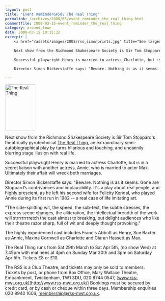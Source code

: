 ```yaml
---
layout: post
title: "Event Reminder&#58; The Real Thing"
permalink: /archives/2008/03/event_reminder_the_real_thing.html
commentfile: 2008-03-15-event_reminder_the_real_thing
category: around_town
date: 2008-03-15 19:15:32
excerpt: |
    <a href="/assets/images/2008/rss_simonprints.jpg" title="See larger version of - The Real Thing"><img src="/assets/images/2008/rss_simonprints_thumb.jpg" width="98" height="150" alt="The Real Thing" class="photo right" /></a>
    
    Next show from the Richmond Shakespeare Society is Sir Tom Stoppard's theatrically pyrotechnical <a href="https://stmargarets.london/event/play/200705141794,">The Real Thing</a> an extraordinary semi-autobiographical play by turns hilarious and touching, and uncannily blurring stage illusion with real life.
    
    Successful playwright Henry is married to actress Charlotte, but is in a secret liaison with another actress, Annie, who is married to actor Max. Ultimately their affair will wreck both marriages.
    
    Director Simon Bickerstaffe says: "Beware. Nothing is as it seems. Gone are Stoppard's contrivances and implausibility. It's a play about real people, and highly prescient, as he left his second wife for Felicity Kendal, who played Annie during its first run in 1982 -- a real case of life imitating art.

---
```


<a href="/assets/images/2008/rss_simonprints.jpg" title="See larger version of - The Real Thing"><img src="/assets/images/2008/rss_simonprints_thumb.jpg" width="98" height="150" alt="The Real Thing" class="photo right" /></a>

Next show from the Richmond Shakespeare Society is Sir Tom Stoppard's theatrically pyrotechnical [The Real Thing](/event/play/200705141794), an extraordinary semi-autobiographical play by turns hilarious and touching, and uncannily blurring stage illusion with real life.

Successful playwright Henry is married to actress Charlotte, but is in a secret liaison with another actress, Annie, who is married to actor Max. Ultimately their affair will wreck both marriages.

Director Simon Bickerstaffe says: "Beware. Nothing is as it seems. Gone are Stoppard's contrivances and implausibility. It's a play about real people, and highly prescient, as he left his second wife for Felicity Kendal, who played Annie during its first run in 1982 -- a real case of life imitating art.

"The side-splitting wit, the speed, the sub-text, the subtle stresses, the express scene changes, the alliteration, the intellectual breadth of the work will strrrrrrrretch the cast almost to breaking, but delight audiences who like their theatre razor sharp, full of wit and deeply thought provoking."

The highly experienced cast includes Francis Abbott as Henry, Sue Baxter as Annie, Maxina Cornwell as Charlotte and Ciaran Hassett as Max.

The Real Thing runs from Sat 29th March to Sat Apr 5th, (no show Wed) at 7.45pm with matinees at 4pm on Sunday Mar 30th and 3pm on Saturday Apr 5th. Tickets £8 or £10.

The RSS is a Club Theatre, and tickets may only be sold to members. Tickets by post, or phone from Box Office, Mary Wallace Theatre, Embankment, Twickenham, TW1 3DU, 020 8744 0547, [www.rss-mwt.org.uk](http://www.rss-mwt.org.uk/) Bookings must be secured by credit card, or by cash or cheque within three days. Membership enquiries 020 8940 1606, <membership@rss-mwt.org.uk>.
